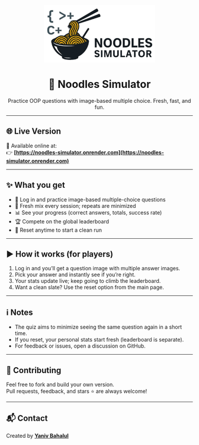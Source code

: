 <!-- README.md -->

<p align="center">
  <img src="https://github.com/yanivbahalul/noodles-simulator/blob/main/wwwroot/logo/noodles-logo-transparent.png" alt="Noodles Simulator Logo" width="300">
</p>

<h1 align="center">🍜 Noodles Simulator</h1>

<p align="center">
  Practice OOP questions with image-based multiple choice. Fresh, fast, and fun.
</p>

---

## 🌐 Live Version

🔗 Available online at:  
👉 **[https://noodles-simulator.onrender.com](https://noodles-simulator.onrender.com)**

---

## ✨ What you get

- 🧠 Log in and practice image-based multiple-choice questions
- 🎲 Fresh mix every session; repeats are minimized
- 📊 See your progress (correct answers, totals, success rate)
- 🏆 Compete on the global leaderboard
- 🔁 Reset anytime to start a clean run

---

## ▶️ How it works (for players)

1) Log in and you’ll get a question image with multiple answer images.  
2) Pick your answer and instantly see if you’re right.  
3) Your stats update live; keep going to climb the leaderboard.  
4) Want a clean slate? Use the reset option from the main page.

---

## ℹ️ Notes

- The quiz aims to minimize seeing the same question again in a short time.  
- If you reset, your personal stats start fresh (leaderboard is separate).  
- For feedback or issues, open a discussion on GitHub.

---

## 🙌 Contributing

Feel free to fork and build your own version.  
Pull requests, feedback, and stars ⭐ are always welcome!

---

## 📬 Contact

Created by **[Yaniv Bahalul](https://github.com/yanivbahalul)**
